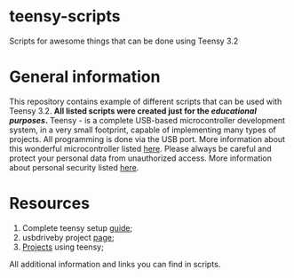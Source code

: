 # teensy-scripts
Scripts for awesome things that can be done using Teensy 3.2

General information
===================

This repository contains example of different scripts that can be used with Teensy 3.2.
**All listed scripts were created just for the _educational purposes_.** Teensy - is a complete USB-based microcontroller
development system, in a very small footprint, capable of implementing many types of projects.
All programming is done via the USB port. More information about this wonderful microcontroller
listed [here](https://www.pjrc.com/teensy/). Please always be careful and protect your personal data
from unauthorized access. More information about personal security listed [here](https://github.com/sapran/dontclickshit). 


Resources
=========

1. Complete teensy setup [guide](https://www.youtube.com/watch?v=g_ecnM7ULDw);
2. usbdriveby project [page](http://samy.pl/usbdriveby/);
3. [Projects](https://www.pjrc.com/teensy/projects.html) using teensy;

All additional information and links you can find in scripts.
